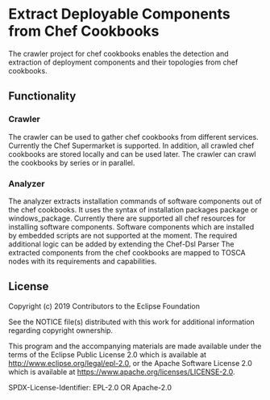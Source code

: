 # Extract Deployable Components from Chef Cookbooks

The crawler project for chef cookbooks enables the detection and extraction of 
deployment components and their topologies from chef cookbooks.

## Functionality

### Crawler

The crawler can be used to gather chef cookbooks from different services. Currently the Chef Supermarket
is supported. In addition, all crawled chef cookbooks are stored locally and can be used later. The crawler
can crawl the cookbooks by series or in parallel.

### Analyzer

The analyzer extracts installation commands of software components out of the chef cookbooks. It uses
the syntax of installation packages package or windows_package. Currently there are supported all chef
resources for installing software components. Software components which are installed by embedded scripts
are not supported at the moment. The required additional logic can be added by extending the Chef-Dsl Parser
The extracted components from the chef cookbooks are mapped to TOSCA nodes with its requirements and capabilities.

## License

Copyright (c) 2019 Contributors to the Eclipse Foundation

See the NOTICE file(s) distributed with this work for additional
information regarding copyright ownership.

This program and the accompanying materials are made available under the
terms of the Eclipse Public License 2.0 which is available at
http://www.eclipse.org/legal/epl-2.0, or the Apache Software License 2.0
which is available at https://www.apache.org/licenses/LICENSE-2.0.

SPDX-License-Identifier: EPL-2.0 OR Apache-2.0
